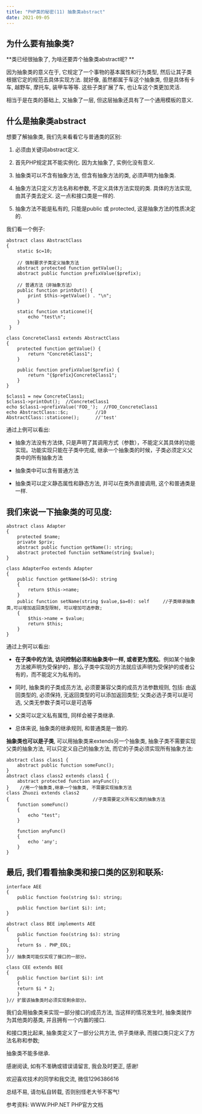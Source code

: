 ```yaml
---
title: "PHP类的秘密(11) 抽象类abstract"
date: 2021-09-05
---
```



## 为什么要有抽象类?
**类已经很抽象了, 为啥还要弄个抽象类abstract呢? **

因为抽象类的意义在于, 它规定了一个事物的基本属性和行为类型, 然后让其子类根据它定的规范去具体实现方法. 就好像, 虽然都属于车这个抽象类, 但是具体有卡车, 越野车, 摩托车, 装甲车等等. 这些子类扩展了车, 也让车这个类更加灵活.

相当于是在类的基础上, 又抽象了一层, 但这层抽象还具有了一个通用模板的意义.

## 什么是抽象类abstract

想要了解抽象类, 我们先来看看它与普通类的区别:

1. 必须由关键词abstract定义.

1. 首先PHP规定其不能实例化. 因为太抽象了, 实例化没有意义. 

1. 抽象类可以不含有抽象方法, 但含有抽象方法的类, 必须声明为抽象类. 

1. 抽象方法只定义方法名称和参数, 不定义具体方法实现的类. 具体的方法实现,由其子类去定义. 这一点和接口类是一样的.

1. 抽象方法不能是私有的, 只能是public 或 protected, 这是抽象方法的性质决定的.

我们看一个例子:

    abstract class AbstractClass
    {
        static $c=10;
        
        // 强制要求子类定义抽象方法
        abstract protected function getValue();
        abstract public function prefixValue($prefix);  

        // 普通方法（非抽象方法）
        public function printOut() {
            print $this->getValue() . "\n";
        }
        
        static function staticone(){
            echo "test\n";
        }
     }

    class ConcreteClass1 extends AbstractClass
    {
        protected function getValue() {
            return "ConcreteClass1";
        }

        public function prefixValue($prefix) {
            return "{$prefix}ConcreteClass1";
        }
    }

    $class1 = new ConcreteClass1;
    $class1->printOut();  //ConcreteClass1
    echo $class1->prefixValue('FOO_');  //FOO_ConcreteClass1
    echo AbstractClass::$c;          //10
    AbstractClass::staticone();      //'test'

通过上例可以看出:
- 抽象方法没有方法体, 只是声明了其调用方式（参数），不能定义其具体的功能实现。功能实现只能在子类中完成, 继承一个抽象类的时候，子类必须定义父类中的所有抽象方法

- 抽象类中可以含有普通方法

- 抽象类可以定义静态属性和静态方法, 并可以在类外直接调用, 这个和普通类是一样.



## 我们来说一下抽象类的可见度:

    abstract class Adapter
    {
        protected $name;
        private $priv;
        abstract public function getName(): string;
        abstract protected function setName(string $value);
    }

    class AdapterFoo extends Adapter
    {
        public function getName($d=5): string
        {
            return $this->name;
        }
        public function setName(string $value,$a=0): self     //子类继承抽象类,可以增加返回类型限制, 可以增加可选参数;
        {
            $this->name = $value;
            return $this;
        }
    }
通过上例可以看出: 

- **在子类中的方法, 访问控制必须和抽象类中一样, 或者更为宽松**。例如某个抽象方法被声明为受保护的，那么子类中实现的方法就应该声明为受保护的或者公有的，而不能定义为私有的。

- 同时, 抽象类的子类成员方法, 必须要兼容父类的成员方法参数规则, 包括: 由返回类型的, 必须保持, 无返回类型的可以添加返回类型; 父类必选子类可以是可选, 父类无参数子类可以是可选等

- 父类可以定义私有属性, 同样会被子类继承.

- 总体来说, 抽象类的继承规则, 和普通类是一致的.

**抽象类也可以是子类**, 可以用抽象类来extends另一个抽象类, 抽象子类不需要实现父类的抽象方法, 可以只定义自己的抽象方法, 而它的子类必须实现所有抽象方法: 

    abstract class class1 {
        abstract public function someFunc();
    }
    abstract class class2 extends class1 {
        abstract protected function anyFunc();
    }    //用一个抽象类,继承一个抽象类, 不需要实现抽象方法
    class Zhuozi extends class2
    {                               //子类需要定义所有父类的抽象方法
        function someFunc()
        {
            echo "test";
        }

        function anyFunc()
        {
            echo 'any';
        }
    }

## 最后, 我们看看抽象类和接口类的区别和联系:

    interface AEE
    {
        public function foo(string $s): string;

        public function bar(int $i): int;
    }

    abstract class BEE implements AEE
    {
        public function foo(string $s): string
        {
        return $s . PHP_EOL;
    }
    }// 抽象类可能仅实现了接口的一部分。

    class CEE extends BEE
    {
        public function bar(int $i): int
        {
        return $i * 2;
        }
    }// 扩展该抽象类时必须实现剩余部分。
    
我们会用抽象类来实现一部分接口的成员方法, 当这样的情况发生时, 抽象类就作为其他类的基类, 并且拥有一个内置的接口.  

和接口类比起来, 抽象类定义了一部分公共方法, 供子类继承, 而接口类只定义了方法名称和参数;

抽象类不能多继承.


感谢阅读, 如有不准确或错误请留言, 我会及时更正, 感谢!

欢迎喜欢技术的同学和我交流, 微信1296386616

总结不易, 请勿私自转载, 否则别怪老大爷不客气!

参考资料:
WWW.PHP.NET PHP官方文档
